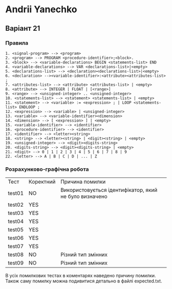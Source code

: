 # Andrii Yanechko

<h2>Варіант 21</h2>
<h3>Правила</h3>


```
1. <signal-program> --> <program> 
2. <program> --> PROGRAM <procedure-identifier>;<block>. 
3. <block> --> <variable-declarations> BEGIN <statements-list> END 
4. <variable-declarations> --> VAR <declarations-list>|<empty> 
5. <declarations-list> --> <declaration><declarations-list>|<empty> 
6. <declaration> --><variable-identifier>:<attribute><attributes-list> ; 
7. <attributes-list> --> <attribute> <attributes-list> | <empty> 
8. <attribute> --> INTEGER | FLOAT | [<range>] 
9. <range> --> <unsigned-integer> .. <unsigned-integer> 
10. <statements-list> --> <statement> <statements-list> | <empty>
11. <statement> --> <variable> := <expression> ; | LOOP <statements-list> ENDLOOP ;
12. <expression> --> <variable> | <unsigned-integer>
13. <variable> --> <variable-identifier><dimension>
14. <dimension> --> [ <expression> ] | <empty>
15. <variable-identifier> --> <identifier>
16. <procedure-identifier> --> <identifier>
17. <identifier> --> <letter><string>
18. <string> --> <letter><string> | <digit><string> | <empty>
19. <unsigned-integer> --> <digit><digits-string>
20. <digits-string> --> <digit><digits-string> | <empty>
21. <digit> --> 0 | 1 | 2 | 3 | 4 | 5 | 6 | 7 | 8 | 9 
22. <letter> --> A | B | C | D | ... | Z 
```



<h3>Розрахунково-графічна робота</h3>

<table>
    <tr>
        <td>Тест</td>
        <td>Коректний</td>
		<td>Причина помилки</td>
    </tr>
    <tr>
        <td>test01</td>
        <td>NO</td>
		<td>Використовується ідентифікатор, який не було визначено</td>
    </tr>
        <tr>
        <td>test02</td>
        <td>YES</td>
    </tr>
        <tr>
        <td>test03</td>
        <td>YES</td>
    </tr>
        <tr>
        <td>test04</td>
        <td>YES</td>
    </tr>
        <tr>
        <td>test05</td>
        <td>YES</td>
    </tr>
        <tr>
        <td>test06</td>
        <td>YES</td>
    </tr>
    <tr>
        <td>test07</td>
        <td>YES</td>
	</tr>
    <tr>
        <td>test08</td>
        <td>NO</td>
		<td>Різний тип змінних</td>
    </tr>
    <tr>
        <td>test09</td>
        <td>NO</td>
		<td>Різний тип змінних</td>
    </tr>
</table>

В усіх помилкових тестах в коментарях наведено причину помилки. Також саму помилку можна подивитися детально в файлі expected.txt.
